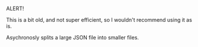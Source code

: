 ALERT! 

This is a bit old, and not super efficient, so I wouldn't recommend using it as is.

Asychronosly splits a large JSON file into smaller files.
